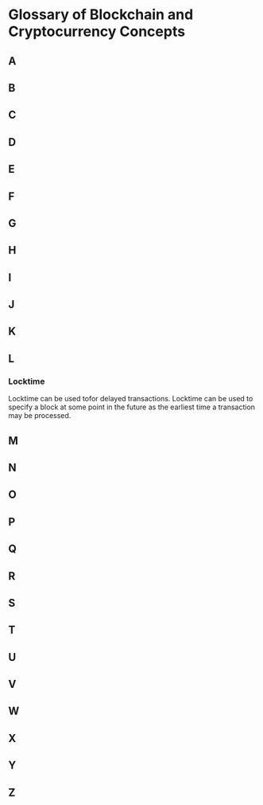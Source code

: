 # Glossary of Blockchain and Cryptocurrency Concepts

## A

## B

## C

## D

## E

## F

## G

## H

## I

## J

## K

## L

### Locktime
Locktime can be used tofor delayed transactions. Locktime can be used to specify a block at some point in the future as the earliest time a transaction may be processed.



## M

## N

## O

## P

## Q

## R

## S

## T 

## U

## V

## W

## X

## Y

## Z

